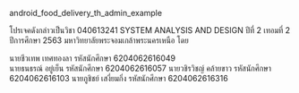 android_food_delivery_th_admin_example

โปรเจคดังกล่าวเป็นวิชา 040613241 SYSTEM ANALYSIS AND DESIGN ปีที่ 2 เทอมที่ 2 ปีการศึกษา 2563 มหาวิทยาลัยพระจอมเกล้าพระนครเหนือ
โดย

นายชีวเทพ เทศทองลา 	 รหัสนักศึกษา  6204062616049  
นายธนธรณ์ อยู่เย็น 	    รหัสนักศึกษา  6204062616057 
นายวชิรวิชญ์ คล้ายขาว 	รหัสนักศึกษา  6204062616103 
นายภูชิชย์ เสงี่ยมกิ่ง 	   รหัสนักศึกษา  6204062616316 
